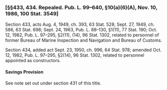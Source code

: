 ### [§§433, 434. Repealed. Pub. L. 99–640, §10(a)(6)(A), Nov. 10, 1986, 100 Stat. 3549] ###

Section 433, acts Aug. 4, 1949, ch. 393, 63 Stat. 528; Sept. 27, 1949, ch. 586, 63 Stat. 698; Sept. 24, 1963, Pub. L. 88–130, §1(11), 77 Stat. 190; Oct. 12, 1982, Pub. L. 97–295, §2(11), (14), 96 Stat. 1302, related to personnel of former Bureau of Marine Inspection and Navigation and Bureau of Customs.

Section 434, added act Sept. 23, 1950, ch. 996, 64 Stat. 978; amended Oct. 12, 1982, Pub. L. 97–295, §2(14), 96 Stat. 1302, related to personnel appointed as constructors.

#### Savings Provision ####

See note set out under section 431 of this title.